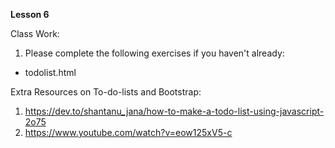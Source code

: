 **Lesson 6**

Class Work:

1. Please complete the following exercises if you haven't already:

- todolist.html

Extra Resources on To-do-lists and Bootstrap:

1. https://dev.to/shantanu_jana/how-to-make-a-todo-list-using-javascript-2o75
2. https://www.youtube.com/watch?v=eow125xV5-c